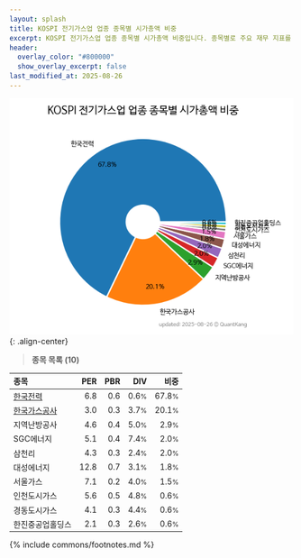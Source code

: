 ```yaml
---
layout: splash
title: KOSPI 전기가스업 업종 종목별 시가총액 비중
excerpt: KOSPI 전기가스업 업종 종목별 시가총액 비중입니다. 종목별로 주요 재무 지표를 함께 표시합니다.
header:
  overlay_color: "#800000"
  show_overlay_excerpt: false
last_modified_at: 2025-08-26
---
```



![KOSPI 전기가스업 업종 종목별 시가총액 비중](/stats/sector/images/kospi_업종_전기가스업_종목.png){: .align-center}


> **종목 목록 (10)**<a id="list"></a>

| **종목** | **PER** | **PBR** | **DIV** | **비중** |
| :------- | ------: | ------: | ------: | -------: |
| [한국전력](/015760/) | 6.8 | 0.6 | 0.6<small>%</small> | 67.8<small>%</small> |
| [한국가스공사](/036460/) | 3.0 | 0.3 | 3.7<small>%</small> | 20.1<small>%</small> |
| 지역난방공사 | 4.6 | 0.4 | 5.0<small>%</small> | 2.9<small>%</small> |
| SGC에너지 | 5.1 | 0.4 | 7.4<small>%</small> | 2.0<small>%</small> |
| 삼천리 | 4.3 | 0.3 | 2.4<small>%</small> | 2.0<small>%</small> |
| 대성에너지 | 12.8 | 0.7 | 3.1<small>%</small> | 1.8<small>%</small> |
| 서울가스 | 7.1 | 0.2 | 4.0<small>%</small> | 1.5<small>%</small> |
| 인천도시가스 | 5.6 | 0.5 | 4.8<small>%</small> | 0.6<small>%</small> |
| 경동도시가스 | 4.1 | 0.3 | 4.4<small>%</small> | 0.6<small>%</small> |
| 한진중공업홀딩스 | 2.1 | 0.3 | 2.6<small>%</small> | 0.6<small>%</small> |

{% include commons/footnotes.md %}